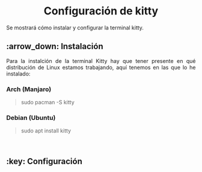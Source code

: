 <h1 align="center">Configuración de kitty</h1>
<p align="justify">Se mostrará cómo instalar y configurar la terminal kitty.</p>

<h2>:arrow_down: Instalación</h2>
<p align="justify">Para la instalción de la terminal Kitty hay que tener presente en qué distribución de Linux estamos trabajando, aquí tenemos en las que lo he instalado:</p>

### Arch (Manjaro)
> sudo pacman -S kitty

### Debian (Ubuntu)
> sudo apt install kitty

<br>
<h2>:key: Configuración</h2>
